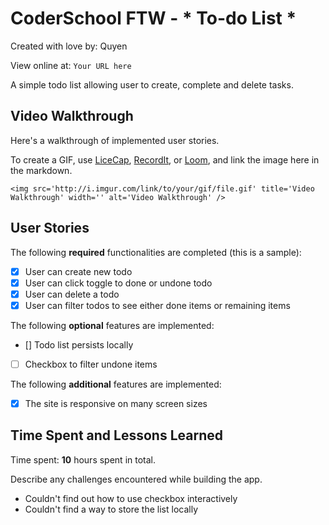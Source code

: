 # CoderSchool FTW - * To-do List *

Created with love by: Quyen
  
View online at: `Your URL here`
  
A simple todo list allowing user to create, complete and delete tasks.

## Video Walkthrough

Here's a walkthrough of implemented user stories.

To create a GIF, use [LiceCap](http://www.cockos.com/licecap/), [RecordIt](http://www.recordit.co), or [Loom](http://www.useloom.com), and link the image here in the markdown.

```
<img src='http://i.imgur.com/link/to/your/gif/file.gif' title='Video Walkthrough' width='' alt='Video Walkthrough' />
```

## User Stories

The following **required** functionalities are completed (this is a sample):

* [x] User can create new todo
* [x] User can click toggle to done or undone todo
* [x] User can delete a todo
* [x] User can filter todos to see either done items or remaining items

The following **optional** features are implemented:

* [] Todo list persists locally
* [ ] Checkbox to filter undone items

The following **additional** features are implemented:

* [x] The site is responsive on many screen sizes

## Time Spent and Lessons Learned

Time spent: **10** hours spent in total.

Describe any challenges encountered while building the app.

* Couldn't find out how to use checkbox interactively
* Couldn't find a way to store the list locally
